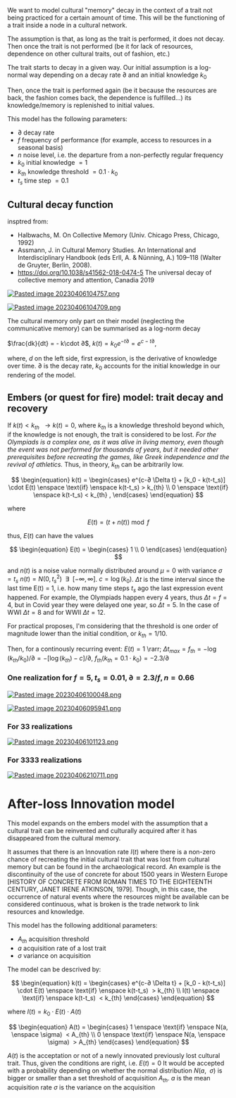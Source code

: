 We want to model cultural "memory" decay in the context of a trait not being practiced for a certain amount of time. This will be the functioning of a trait inside a node in a cultural network.

The assumption is that, as long as the trait is performed, it does not decay.
Then once the trait is not performed (be it for lack of resources, dependence on other cultural traits, out of fashion, etc.)

The trait starts to decay in a given way. Our initial assumption is a log-normal way depending on a decay rate $∂$ and an initial knowledge $k_0$

Then, once the trait is performed again (be it because the resources are back, the fashion comes back, the dependence is fulfilled...) its knowledge/memory is replenished to initial values. 

This model has the following parameters:

- ∂ decay rate
- $f$ frequency of performance (for example, access to resources in a seasonal basis)
- $n$ noise level, i.e. the departure from a non-perfectly regular frequency 
- $k_0$ initial knowledge $= 1$
- $k_{th}$ knowledge threshold $= 0.1 \cdot k_0$
- $t_s$ time step $= 0.1$ 

## Cultural decay function
insptred from:
 - Halbwachs, M. On Collective Memory (Univ. Chicago Press, Chicago, 1992)
 - Assmann, J. in Cultural Memory Studies. An International and Interdisciplinary Handbook (eds Erll, A. & Nünning, A.) 109–118 (Walter de Gruyter, Berlin, 2008).
 -  https://doi.org/10.1038/s41562-018-0474-5 The universal decay of collective memory and attention, Canadia 2019

[![Pasted image 20230406104757.png](https://github.com/andreuandreu/cultural_loss/blob/master/notes/Pasted%20image%2020230406104757.png)](https://github.com/andreuandreu/cultural_loss/blob/master/notes/Pasted%20image%2020230406104757.png)

[![Pasted image 20230406104709.png](https://github.com/andreuandreu/cultural_loss/blob/master/notes/Pasted%20image%2020230406104709.png)](https://github.com/andreuandreu/cultural_loss/blob/master/notes/Pasted%20image%2020230406104709.png)

The cultural memory only part  on their model (neglecting the communicative memory) can be summarised as a log-norm decay


$\frac{dk}{dt} = - k\cdot ∂$,
$k(t)=k_0e^{-t∂} = e^{c-t∂},$

where, $d$ on the left side, first expression, is the derivative of knowledge over time.  $∂$ is the decay rate, $k_0$ accounts for the initial knowledge in our rendering of the model. 


## Embers (or quest for fire) model: trait decay and recovery 

If $k(t) < k_{th} \enspace \rightarrow k(t)=0$, where $k_{th}$ is a knowledge threshold beyond which, if the knowledge is not enough, the trait is considered to be lost. *For the Olympiads is a complex one, as it was alive in living memory, even though the event was not performed for thousands of years, but it needed other prerequisites before recreating the games, like Greek independence and the revival of athletics.* Thus, in theory,  $k_{th}$ can be arbitrarily low.


$$
\begin{equation}
k(t) =  
	\begin{cases}
		e^{c-∂ \Delta t}  + [k_0 - k(t-t_s)] \cdot E(t) \enspace \text{if} \enspace k(t-t_s) > k_{th}  \\
		0 \enspace \text{if} \enspace k(t-t_s) < k_{th} ,
	\end{cases}
\end{equation}
$$

where 

$$
\begin{equation}
E(t) = (t+n(t))  \bmod f
\end{equation}
$$


thus, $E(t)$ can have the values

$$
\begin{equation}
E(t) = 
	\begin{cases}
		1 \\
		0 
	\end{cases}
\end{equation}
$$

and $n(t)$ is a noise value normally distributed around $\mu = 0$ with variance $\sigma =t_s$ $n(t)=N(0, t_s^2) \enspace \exists \enspace [-\infty, \infty]$. 
$c = \log(k_0)$. 
$\Delta t$ is the time interval since the last time E(t) = 1, i.e. how many time steps $t_s$ ago the last expression event happened. For example, the Olympiads happen every 4 years, thus $\Delta t = f = 4$, but in Covid year they were delayed one year, so $\Delta t = 5$. In the case of WWI $\Delta t =8$ and for WWII $\Delta t =12$.


For practical proposes, I'm considering that the threshold is one order of magnitude lower than the initial condition, or $k_{th} = 1/10$.

Then, for a continously recurring event: $E(t) = 1$ \rarr; $\Delta t_{max} = f_{th} =-\log(k_{th}/k_0)/∂=-[\log(k_{th})-c]/∂$,
$f_{th}(k_{th}=0.1\cdot k_0) = -2.3/∂$


### One realization for $f=5, t_s = 0.01, ∂=2.3/f, n = 0.66$

[![Pasted image 20230406100048.png](https://github.com/andreuandreu/cultural_loss/blob/master/notes/Pasted%20image%2020230406100048.png)](https://github.com/andreuandreu/cultural_loss/blob/master/notes/Pasted%20image%2020230406100048.png)

[![Pasted image 20230406095941.png](https://github.com/andreuandreu/cultural_loss/blob/master/notes/Pasted%20image%2020230406095941.png)](https://github.com/andreuandreu/cultural_loss/blob/master/notes/Pasted%20image%2020230406095941.png)

### For 33 realizations

[![Pasted image 20230406101123.png](https://github.com/andreuandreu/cultural_loss/blob/master/notes/Pasted%20image%2020230406101123.png)](https://github.com/andreuandreu/cultural_loss/blob/master/notes/Pasted%20image%2020230406101123.png)


### For 3333 realizations 

[![Pasted image 20230406210711.png](https://github.com/andreuandreu/cultural_loss/blob/master/notes/Pasted%20image%2020230406210711.png)](https://github.com/andreuandreu/cultural_loss/blob/master/notes/Pasted%20image%2020230406210711.png)

# After-loss Innovation model

This model expands on the embers model with the assumption that a cultural trait can be reinvented and culturally acquired after it has disappeared from the cultural memory.

It assumes that there is an Innovation rate $I(t)$ where there is a non-zero chance of recreating the initial cultural trait that was lost from cultural memory but can be found in the archaeological record. An example is the discontinuity of the use of concrete for about 1500 years in Western Europe [HISTORY OF CONCRETE FROM ROMAN TIMES TO THE EIGHTEENTH CENTURY, JANET IRENE ATKINSON, 1979]. Though, in this case, the occurrence of natural events where the resources might be available can be considered continuous, what is broken is the trade network to link resources and knowledge.  

This model has the following additional parameters:
- $A_{th}$ acquisition threshold
- $a$ acquisition rate of a lost trait
- $\sigma$ variance on acquisition 

The model can be descrived by:

$$
\begin{equation}
k(t) = 
	\begin{cases}
		e^{c-∂ \Delta t}  + [k_0 - k(t-t_s)] \cdot E(t) \enspace \text{if} \enspace k(t-t_s)  > k_{th} \\
		I(t) \enspace \text{if} \enspace k(t-t_s)  < k_{th}
	\end{cases}
\end{equation}
$$

where $I(t) = k_0 \cdot E(t)\cdot A(t)$

$$
\begin{equation}
A(t) = 
	\begin{cases}
		1 \enspace \text{if} \enspace N(a, \enspace \sigma)  < A_{th} \\
		0 \enspace \text{if} \enspace N(a, \enspace \sigma)  > A_{th}
	\end{cases}
\end{equation}
$$

$A(t)$ is the acceptation or not of a newly innovated previously lost cultural trait. 
Thus, given the conditions are right, i.e. $E(t) = 0$
It would be accepted with a probability depending on whether the normal distribution $N(a,\enspace\sigma)$ is bigger or smaller than a set threshold of acquisition $A_{th}$. 
$a$ is the mean acquisition rate
$\sigma$ is the variance on the acquisition 



